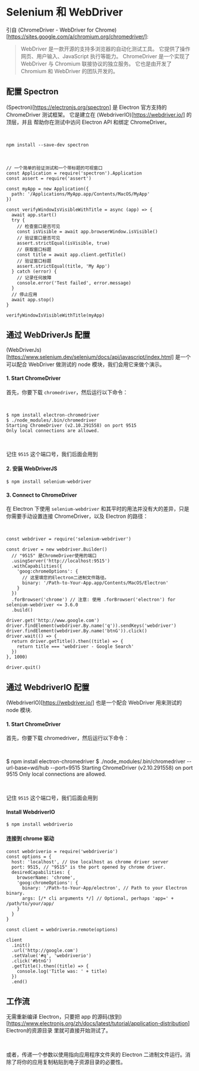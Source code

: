 # Selenium 和 WebDriver

引自 (ChromeDriver - WebDriver for Chrome)[https://sites.google.com/a/chromium.org/chromedriver/]:

> WebDriver 是一款开源的支持多浏览器的自动化测试工具。 它提供了操作网页、用户输入、JavaScript 执行等能力。 ChromeDriver 是一个实现了 WebDriver 与 Chromium 联接协议的独立服务。 它也是由开发了 Chromium 和 WebDriver 的团队开发的。

## 配置 Spectron

(Spectron)[https://electronjs.org/spectron] 是 Electron 官方支持的 ChromeDriver 测试框架。 它是建立在 (WebdriverIO)[https://webdriver.io/] 的顶层，并且 帮助你在测试中访问 Electron API 和绑定 ChromeDriver。

<br>

```
npm install --save-dev spectron
```

<br>

```
// 一个简单的验证测试和一个带标题的可视窗口
const Application = require('spectron').Application
const assert = require('assert')

const myApp = new Application({
  path: '/Applications/MyApp.app/Contents/MacOS/MyApp'
})

const verifyWindowIsVisibleWithTitle = async (app) => {
  await app.start()
  try {
    // 检查窗口是否可见
    const isVisible = await app.browserWindow.isVisible()
    // 验证窗口是否可见
    assert.strictEqual(isVisible, true)
    // 获取窗口标题
    const title = await app.client.getTitle()
    // 验证窗口标题
    assert.strictEqual(title, 'My App')
  } catch (error) {
    // 记录任何故障
    console.error('Test failed', error.message)
  }
  // 停止应用
  await app.stop()
}

verifyWindowIsVisibleWithTitle(myApp)
```

## 通过 WebDriverJs 配置​

(WebDriverJs)[https://www.selenium.dev/selenium/docs/api/javascript/index.html] 是一个可以配合 WebDriver 做测试的 node 模块，我们会用它来做个演示。

#### 1. Start ChromeDriver

首先，你要下载 `chromedriver`，然后运行以下命令：

<br>

```
$ npm install electron-chromedriver
$ ./node_modules/.bin/chromedriver
Starting ChromeDriver (v2.10.291558) on port 9515
Only local connections are allowed.
```

<br>

记住 `9515` 这个端口号，我们后面会用到

#### 2. 安装 WebDriverJS​

```
$ npm install selenium-webdriver
```

#### 3. Connect to ChromeDriver

在 Electron 下使用 `selenium-webdriver` 和其平时的用法并没有大的差异，只是你需要手动设置连接 ChromeDriver，以及 Electron 的路径：

<br>

```
const webdriver = require('selenium-webdriver')

const driver = new webdriver.Builder()
  // "9515" 是ChromeDriver使用的端口
  .usingServer('http://localhost:9515')
  .withCapabilities({
    'goog:chromeOptions': {
      // 这里填您的Electron二进制文件路径。
      binary: '/Path-to-Your-App.app/Contents/MacOS/Electron'
    }
  })
  .forBrowser('chrome') // 注意: 使用 .forBrowser('electron') for selenium-webdriver <= 3.6.0
  .build()

driver.get('http://www.google.com')
driver.findElement(webdriver.By.name('q')).sendKeys('webdriver')
driver.findElement(webdriver.By.name('btnG')).click()
driver.wait(() => {
  return driver.getTitle().then((title) => {
    return title === 'webdriver - Google Search'
  })
}, 1000)

driver.quit()
```

## 通过 WebdriverIO 配置

(WebdriverIO)[https://webdriver.io/] 也是一个配合 WebDriver 用来测试的 node 模块.

#### 1. Start ChromeDriver​

首先，你要下载 chromedriver，然后运行以下命令：

<br>

$ npm install electron-chromedriver
$ ./node_modules/.bin/chromedriver --url-base=wd/hub --port=9515
Starting ChromeDriver (v2.10.291558) on port 9515
Only local connections are allowed.

<br>

记住 `9515` 这个端口号，我们后面会用到

#### Install WebdriverIO

```
$ npm install webdriverio
```

#### 连接到 chrome 驱动

```
const webdriverio = require('webdriverio')
const options = {
  host: 'localhost', // Use localhost as chrome driver server
  port: 9515, // "9515" is the port opened by chrome driver.
  desiredCapabilities: {
    browserName: 'chrome',
    'goog:chromeOptions': {
      binary: '/Path-to-Your-App/electron', // Path to your Electron binary.
      args: [/* cli arguments */] // Optional, perhaps 'app=' + /path/to/your/app/
    }
  }
}

const client = webdriverio.remote(options)

client
  .init()
  .url('http://google.com')
  .setValue('#q', 'webdriverio')
  .click('#btnG')
  .getTitle().then((title) => {
    console.log('Title was: ' + title)
  })
  .end()
```

## 工作流

无需重新编译 Electron，只要把 app 的源码(放到)[https://www.electronjs.org/zh/docs/latest/tutorial/application-distribution] Electron的资源目录 里就可直接开始测试了。

<br>

或者，传递一个参数以使用指向应用程序文件夹的 Electron 二进制文件运行。消除了将你的应用复制粘贴到电子资源目录的必要性。